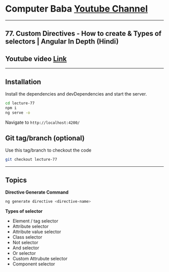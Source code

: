 # Computer Baba [Youtube Channel](https://www.youtube.com/c/ComputerBabaOfficial)

---

## 77. Custom Directives - How to create & Types of selectors | Angular In Depth (Hindi)

## Youtube video [Link](https://youtu.be/O_STeD_VM0M)

---

## Installation

Install the dependencies and devDependencies and start the server.

```sh
cd lecture-77
npm i
ng serve -o
```

Navigate to `http://localhost:4200/`

## Git tag/branch (optional)

Use this tag/branch to checkout the code

```sh
git checkout lecture-77
```

---

## Topics

**Directive Generate Command**

```sh
ng generate directive <directive-name>
```

**Types of selector**

- Element / tag selector
- Attribute selector
- Attribute value selector
- Class selector
- Not selector
- And selector
- Or selector
- Custom Attrubute selector
- Component selector
